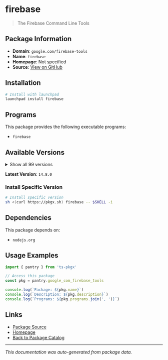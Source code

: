 # firebase

> The Firebase Command Line Tools

## Package Information

- **Domain**: `google.com/firebase-tools`
- **Name**: `firebase`
- **Homepage**: Not specified
- **Source**: [View on GitHub](https://github.com/pkgxdev/pantry/tree/main/projects/google.com/firebase-tools/package.yml)

## Installation

```bash
# Install with launchpad
launchpad install firebase
```

## Programs

This package provides the following executable programs:

- `firebase`

## Available Versions

<details>
<summary>Show all 99 versions</summary>

- `14.8.0`, `14.7.0`, `14.6.0`, `14.5.1`, `14.5.0`
- `14.4.0`, `14.3.1`, `14.3.0`, `14.2.2`, `14.2.1`
- `14.2.0`, `14.1.0`, `14.0.1`, `14.0.0`, `13.35.1`
- `13.35.0`, `13.34.0`, `13.33.0`, `13.32.0`, `13.31.2`
- `13.31.1`, `13.31.0`, `13.30.0`, `13.29.3`, `13.29.2`
- `13.29.1`, `13.29.0`, `13.28.0`, `13.27.0`, `13.26.0`
- `13.25.0`, `13.24.2`, `13.24.1`, `13.24.0`, `13.23.1`
- `13.22.1`, `13.22.0`, `13.21.0`, `13.20.2`, `13.20.1`
- `13.20.0`, `13.19.0`, `13.18.0`, `13.17.0`, `13.16.0`
- `13.15.4`, `13.15.3`, `13.15.2`, `13.15.1`, `13.15.0`
- `13.14.2`, `13.14.1`, `13.14.0`, `13.13.3`, `13.13.2`
- `13.13.1`, `13.13.0`, `13.12.0`, `13.11.4`, `13.11.3`
- `13.11.2`, `13.11.1`, `13.11.0`, `13.10.2`, `13.10.1`
- `13.10.0`, `13.9.0`, `13.8.3`, `13.8.2`, `13.8.1`
- `13.8.0`, `13.7.5`, `13.7.4`, `13.7.3`, `13.7.2`
- `13.7.1`, `13.7.0`, `13.6.1`, `13.6.0`, `13.5.2`
- `13.5.1`, `13.5.0`, `13.4.1`, `13.4.0`, `13.3.1`
- `13.3.0`, `13.2.1`, `13.2.0`, `13.1.0`, `13.0.3`
- `13.0.2`, `13.0.1`, `13.0.0`, `12.9.1`, `12.9.0`
- `12.8.1`, `12.8.0`, `12.7.0`, `12.6.2`

</details>

**Latest Version**: `14.8.0`

### Install Specific Version

```bash
# Install specific version
sh <(curl https://pkgx.sh) firebase -- $SHELL -i
```

## Dependencies

This package depends on:

- `nodejs.org`

## Usage Examples

```typescript
import { pantry } from 'ts-pkgx'

// Access this package
const pkg = pantry.google_com_firebase_tools

console.log(`Package: ${pkg.name}`)
console.log(`Description: ${pkg.description}`)
console.log(`Programs: ${pkg.programs.join(', ')}`)
```

## Links

- [Package Source](https://github.com/pkgxdev/pantry/tree/main/projects/google.com/firebase-tools/package.yml)
- [Homepage](#)
- [Back to Package Catalog](../package-catalog.md)

---

*This documentation was auto-generated from package data.*
